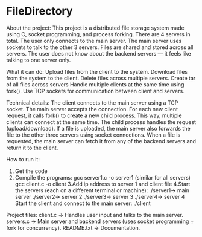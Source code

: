 # FileDirectory
About the project:
This project is a distributed file storage system made using C, socket programming, and process forking.
There are 4 servers in total.
The user only connects to the main server.
The main server uses sockets to talk to the other 3 servers.
Files are shared and stored across all servers.
The user does not know about the backend servers — it feels like talking to one server only.

What it can do:
Upload files from the client to the system.
Download files from the system to the client.
Delete files across multiple servers.
Create tar of all files across servers
Handle multiple clients at the same time using fork().
Use TCP sockets for communication between client and servers.

Technical details:
The client connects to the main server using a TCP socket.
The main server accepts the connection. For each new client request, it calls fork() to create a new child process.
This way, multiple clients can connect at the same time.
The child process handles the request (upload/download).
If a file is uploaded, the main server also forwards the file to the other three servers using socket connections.
When a file is requested, the main server can fetch it from any of the backend servers and return it to the client.

How to run it:
1. Get the code
2. Compile the programs:
gcc server1.c -o server1
(similar for all servers)
gcc client.c -o client
3.Add ip address to server 1 and client file
4.Start the servers (each on a different terminal or machine):
./server1→ main server
./server2→ server 2
./server3→ server 3
./server4→ server 4
Start the client and connect to the main server:
./client

Project files:
client.c → Handles user input and talks to the main server.
servers.c → Main server and backend servers (uses socket programming + fork for concurrency).
README.txt → Documentation.
